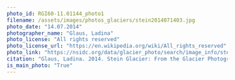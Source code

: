 ```yaml
---
photo_id: RGI60-11.01144_photo1
filename: /assets/images/photos_glaciers/stein2014071403.jpg
photo_date: "14.07.2014"
photographer_name: "Glaus, Ladina"
photo_license: "All rights reserved"
photo_license_url: "https://en.wikipedia.org/wiki/All_rights_reserved"
photo_link: "https://nsidc.org/data/glacier_photo/search/image_info/stein2014071403"
citation: "Glaus, Ladina. 2014. Stein Glacier: From the Glacier Photograph Collection. Boulder, Colorado USA: National Snow and Ice Data Center. Digital media."
is_main_photo: "True"
---
```

